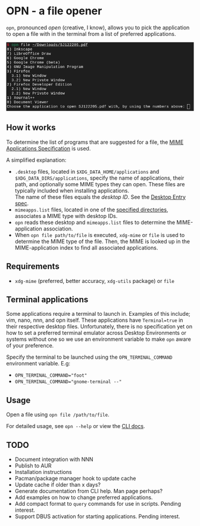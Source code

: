 # OPN - a file opener

`opn`, pronounced _open_ (creative, I know), allows you to pick the application to open a file with
in the terminal from a list of preferred applications.

![Example of opening a PDF file with opn](.github/example_open_pdf.png)

## How it works
To determine the list of programs that are suggested for a file, the 
[MIME Applications Specification](https://specifications.freedesktop.org/mime-apps-spec/1.0.1/)
is used.

A simplified explanation:
- `.desktop` files, located in `$XDG_DATA_HOME/applications` and `$XDG_DATA_DIRS/applications`,
  specify the name of applications, their path, and optionally some MIME types they can open.
  These files are typically included when installing applications.  
  The name of these files equals the _desktop ID_.
  See the [Desktop Entry spec](https://specifications.freedesktop.org/desktop-entry-spec/1.5/index.html#).
- `mimeapps.list` files, located in one of the [specified directories](https://specifications.freedesktop.org/mime-apps-spec/1.0.1/file.html),
  associates a MIME type with desktop IDs.
- `opn` reads these desktop and `mimeapps.list` files to determine the MIME-application association.
- When `opn file path/to/file` is executed, `xdg-mime` or `file` is used to determine the MIME type
  of the file. Then, the MIME is looked up in the MIME-application index to find all associated
  applications.

## Requirements
- `xdg-mime` (preferred, better accuracy, `xdg-utils` package) or `file`

## Terminal applications
Some applications require a terminal to launch in. Examples of this include; vim, nano, nnn, and opn
itself. These applications have `Terminal=true` in their respective desktop files.
Unfortunately, there is no specification yet on how to set a preferred terminal emulator across
Desktop Environments or systems without one so we use an environment variable to make `opn` aware of
your preference.

Specify the terminal to be launched using the `OPN_TERMINAL_COMMAND` environment variable. E.g:
- `OPN_TERMINAL_COMMAND="foot"`
- `OPN_TERMINAL_COMMAND="gnome-terminal --"`

## Usage
Open a file using `opn file /path/to/file`.

For detailed usage, see `opn --help` or view the [CLI docs](./cli_docs/opn.md).

## TODO
- Document integration with NNN
- Publish to AUR
- Installation instructions
- Pacman/package manager hook to update cache
- Update cache if older than x days?
- Generate documentation from CLI help. Man page perhaps?
- Add examples on how to change preferred applications.
- Add compact format to `query` commands for use in scripts. Pending interest.
- Support DBUS activation for starting applications. Pending interest.
